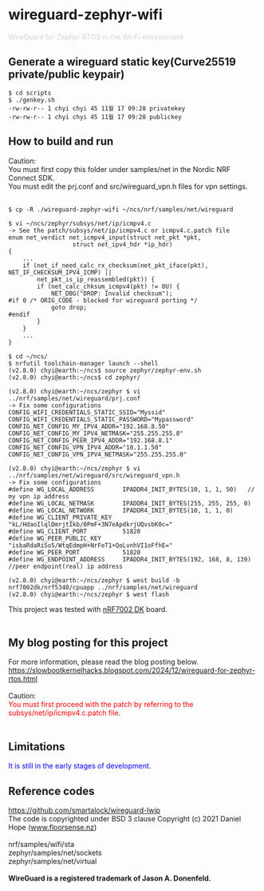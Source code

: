 # wireguard-zephyr-wifi
<span style="color:#d3d3d3">WireGuard for Zephyr RTOS in the Wi-Fi environment</span>
## Generate a wireguard static key(Curve25519 private/public keypair)
```
$ cd scripts
$ ./genkey.sh
-rw-rw-r-- 1 chyi chyi 45 11월 17 09:28 privatekey
-rw-rw-r-- 1 chyi chyi 45 11월 17 09:28 publickey
```
## How to build and run
  Caution: <br>
  You must first copy this folder under samples/net in the Nordic NRF Connect SDK. <br>
  You must edit the prj.conf and src/wireguard_vpn.h files for vpn settings.<br><br>

```
$ cp -R ./wireguard-zephyr-wifi ~/ncs/nrf/samples/net/wireguard

$ vi ~/ncs/zephyr/subsys/net/ip/icmpv4.c
-> See the patch/subsys/net/ip/icmpv4.c or icmpv4.c.patch file
enum net_verdict net_icmpv4_input(struct net_pkt *pkt,
				  struct net_ipv4_hdr *ip_hdr)
{
    ...
    if (net_if_need_calc_rx_checksum(net_pkt_iface(pkt), NET_IF_CHECKSUM_IPV4_ICMP) ||
        net_pkt_is_ip_reassembled(pkt)) {
        if (net_calc_chksum_icmpv4(pkt) != 0U) {
            NET_DBG("DROP: Invalid checksum");
#if 0 /* ORIG_CODE - blocked for wireguard porting */
            goto drop;
#endif
        }
    }
    ...
}

$ cd ~/ncs/
$ nrfutil toolchain-manager launch --shell
(v2.8.0) chyi@earth:~/ncs$ source zephyr/zephyr-env.sh
(v2.8.0) chyi@earth:~/ncs$ cd zephyr/

(v2.8.0) chyi@earth:~/ncs/zephyr $ vi ../nrf/samples/net/wireguard/prj.conf
-> Fix some configurations
CONFIG_WIFI_CREDENTIALS_STATIC_SSID="Myssid"
CONFIG_WIFI_CREDENTIALS_STATIC_PASSWORD="Mypassword"
CONFIG_NET_CONFIG_MY_IPV4_ADDR="192.168.8.50"
CONFIG_NET_CONFIG_MY_IPV4_NETMASK="255.255.255.0"
CONFIG_NET_CONFIG_PEER_IPV4_ADDR="192.168.8.1"
CONFIG_NET_CONFIG_VPN_IPV4_ADDR="10.1.1.50"
CONFIG_NET_CONFIG_VPN_IPV4_NETMASK="255.255.255.0"

(v2.8.0) chyi@earth:~/ncs/zephyr $ vi ../nrf/samples/net/wireguard/src/wireguard_vpn.h
-> Fix some configurations
#define WG_LOCAL_ADDRESS        IPADDR4_INIT_BYTES(10, 1, 1, 50)   // my vpn ip address
#define WG_LOCAL_NETMASK        IPADDR4_INIT_BYTES(255, 255, 255, 0)
#define WG_LOCAL_NETWORK        IPADDR4_INIT_BYTES(10, 1, 1, 0)
#define WG_CLIENT_PRIVATE_KEY   "kL/HdaoIlqlDmrjtIkb/0PmF+3N7eApdkrjUQvsbK0c="
#define WG_CLIENT_PORT          51820
#define WG_PEER_PUBLIC_KEY      "isbaRdaRiSo5/WtqEdmpH+NrFeT1+QoLvnhVI1oFfhE="
#define WG_PEER_PORT            51820
#define WG_ENDPOINT_ADDRESS     IPADDR4_INIT_BYTES(192, 168, 8, 139)  //peer endpoint(real) ip address

(v2.8.0) chyi@earth:~/ncs/zephyr $ west build -b nrf7002dk/nrf5340/cpuapp ../nrf/samples/net/wireguard
(v2.8.0) chyi@earth:~/ncs/zephyr $ west flash

```
This project was tested with [nRF7002 DK](https://www.nordicsemi.com/Products/Development-hardware/nRF7002-DK/GetStarted) board.<br><br>
## My blog posting for this project
  For more information, please read the blog posting below.<br>
  https://slowbootkernelhacks.blogspot.com/2024/12/wireguard-for-zephyr-rtos.html <br><br>
  Caution: <br>
  <span style="color:red">You must first proceed with the patch by referring to the subsys/net/ip/icmpv4.c.patch file.</span> <br><br>
## Limitations
  <span style="color:blue">It is still in the early stages of development.</span><br>
## Reference codes
  https://github.com/smartalock/wireguard-lwip <br>
  The code is copyrighted under BSD 3 clause Copyright (c) 2021 Daniel Hope (www.floorsense.nz)<br><br>
  nrf/samples/wifi/sta <br>
  zephyr/samples/net/sockets <br>
  zephyr/samples/net/virtual <br>
  <br>
  __WireGuard is a registered trademark of Jason A. Donenfeld.__

